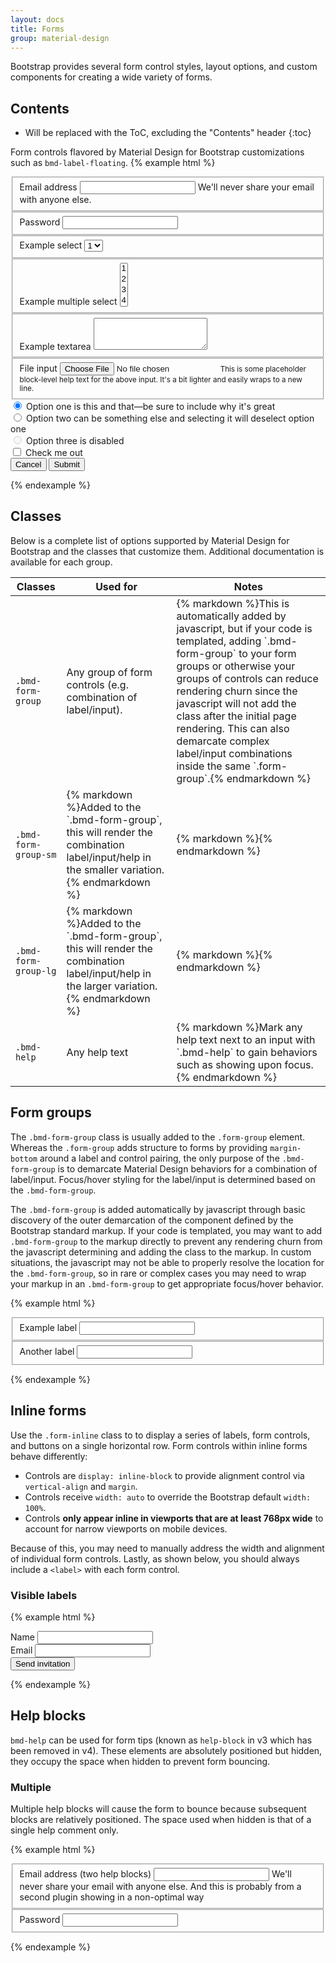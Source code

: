 ```yaml
---
layout: docs
title: Forms
group: material-design
---
```


Bootstrap provides several form control styles, layout options, and custom components for creating a wide variety of forms.

## Contents

* Will be replaced with the ToC, excluding the "Contents" header
{:toc}

Form controls flavored by Material Design for Bootstrap customizations such as `bmd-label-floating`.
{% example html %}
<form>
  <fieldset class="form-group">
    <label for="exampleInputEmail1" class="bmd-label-floating">Email address</label>
    <input type="email" class="form-control" id="exampleInputEmail1">
    <span class="bmd-help">We'll never share your email with anyone else.</span>
  </fieldset>
  <fieldset class="form-group">
    <label for="exampleInputPassword1" class="bmd-label-floating">Password</label>
    <input type="password" class="form-control" id="exampleInputPassword1">
  </fieldset>
  <fieldset class="form-group">
    <label for="exampleSelect1" class="bmd-label-floating">Example select</label>
    <select class="form-control" id="exampleSelect1">
      <option>1</option>
      <option>2</option>
      <option>3</option>
      <option>4</option>
      <option>5</option>
    </select>
  </fieldset>
  <fieldset class="form-group">
    <label for="exampleSelect2" class="bmd-label-floating">Example multiple select</label>
    <select multiple class="form-control" id="exampleSelect2">
      <option>1</option>
      <option>2</option>
      <option>3</option>
      <option>4</option>
      <option>5</option>
    </select>
  </fieldset>
  <fieldset class="form-group">
    <label for="exampleTextarea" class="bmd-label-floating">Example textarea</label>
    <textarea class="form-control" id="exampleTextarea" rows="3"></textarea>
  </fieldset>
  <fieldset class="form-group">
    <label for="exampleInputFile" class="bmd-label-floating">File input</label>
    <input type="file" class="form-control-file" id="exampleInputFile">
    <small class="text-muted">This is some placeholder block-level help text for the above input. It's a bit lighter and easily wraps to a new line.</small>
  </fieldset>
  <div class="radio">
    <label>
      <input type="radio" name="optionsRadios" id="optionsRadios1" value="option1" checked>
      Option one is this and that&mdash;be sure to include why it's great
    </label>
  </div>
  <div class="radio">
    <label>
      <input type="radio" name="optionsRadios" id="optionsRadios2" value="option2">
      Option two can be something else and selecting it will deselect option one
    </label>
  </div>
  <div class="radio disabled">
    <label>
      <input type="radio" name="optionsRadios" id="optionsRadios3" value="option3" disabled>
      Option three is disabled
    </label>
  </div>
  <div class="checkbox">
    <label>
      <input type="checkbox"> Check me out
    </label>
  </div>
  <button class="btn btn-default">Cancel</button>
  <button type="submit" class="btn btn-primary btn-raised">Submit</button>
</form>
{% endexample %}

## Classes

Below is a complete list of options supported by Material Design for Bootstrap and the classes that customize them. Additional documentation is available for each group.

<table>
  <thead>
    <tr>
      <th>Classes</th>
      <th>Used for</th>
      <th>Notes</th>
    </tr>
  </thead>
  <tbody>
    <tr>
      <td>
        <code>.bmd-form-group</code>
      </td>
      <td>
        Any group of form controls (e.g. combination of label/input).
      </td>
      <td>
        {% markdown %}This is automatically added by javascript, but if your code is templated, adding `.bmd-form-group` 
        to your form groups or otherwise your groups of controls can reduce rendering churn since the javascript will not
        add the class after the initial page rendering.  This can also demarcate complex label/input combinations inside the 
        same `.form-group`.{% endmarkdown %}
      </td>
    </tr>
    <tr>
      <td>
        <code>.bmd-form-group-sm</code>
      </td>
      <td>
        {% markdown %}Added to the `.bmd-form-group`, this will render the combination label/input/help in the smaller variation.{% endmarkdown %}
      </td>
      <td>
        {% markdown %}{% endmarkdown %}
      </td>
    </tr>    
    <tr>
      <td>
        <code>.bmd-form-group-lg</code>
      </td>
      <td>
        {% markdown %}Added to the `.bmd-form-group`, this will render the combination label/input/help in the larger variation.{% endmarkdown %}
      </td>
      <td>
        {% markdown %}{% endmarkdown %}
      </td>
    </tr>     
    <tr>
      <td>
        <code>.bmd-help</code>
      </td>
      <td>
        Any help text
      </td>
      <td>
        {% markdown %}Mark any help text next to an input with `.bmd-help` to gain behaviors such as showing upon focus.{% endmarkdown %}
      </td>
    </tr>    
  </tbody>
</table>


## Form groups

The `.bmd-form-group` class is usually added to the `.form-group` element. Whereas the `.form-group` adds structure to forms by providing `margin-bottom` around a label and control pairing,
 the only purpose of the  `.bmd-form-group` is to demarcate Material Design behaviors for a combination of label/input.  Focus/hover styling for the label/input is determined based on the `.bmd-form-group`. 

The `.bmd-form-group` is added automatically by javascript through basic discovery of the outer demarcation of the component defined by the Bootstrap standard 
markup.  If your code is templated, you may want to add `.bmd-form-group` to the markup directly to prevent any rendering churn from the javascript determining 
and adding the class to the markup.  In custom situations, the javascript may not be able to properly resolve the location for the `.bmd-form-group`, so in rare or complex cases
you may need to wrap your markup in an `.bmd-form-group` to get appropriate focus/hover behavior.

{% example html %}
<form>
  <fieldset class="form-group"> <!-- left unspecified, .bmd-form-group will be automatically added (inspect the code) -->
    <label for="formGroupExampleInput" class="bmd-label-floating">Example label</label>
    <input type="text" class="form-control" id="formGroupExampleInput">
  </fieldset>
  <fieldset class="form-group bmd-form-group"> <!-- manually specified --> 
    <label for="formGroupExampleInput2" class="bmd-label-floating">Another label</label>
    <input type="text" class="form-control" id="formGroupExampleInput2">
  </fieldset>
</form>
{% endexample %}

## Inline forms

Use the `.form-inline` class to to display a series of labels, form controls, and buttons on a single horizontal row. Form controls within inline forms behave differently:

- Controls are `display: inline-block` to provide alignment control via `vertical-align` and `margin`.
- Controls receive `width: auto` to override the Bootstrap default `width: 100%`.
- Controls **only appear inline in viewports that are at least 768px wide** to account for narrow viewports on mobile devices.

Because of this, you may need to manually address the width and alignment of individual form controls. Lastly, as shown below, you should always include a `<label>` with each form control.

### Visible labels

{% example html %}
<form class="form-inline">
  <div class="form-group">
    <label for="exampleInputName2" class="bmd-label-floating">Name</label>
    <input type="text" class="form-control" id="exampleInputName2">
  </div>
  <div class="form-group">
    <label for="exampleInputEmail2" class="bmd-label-floating">Email</label>
    <input type="email" class="form-control" id="exampleInputEmail2">
  </div>
  <button type="submit" class="btn btn-primary">Send invitation</button>
</form>
{% endexample %}


## Help blocks

`bmd-help` can be used for form tips (known as `help-block` in v3 which has been removed in v4).  These elements are absolutely positioned but hidden, they occupy the space when hidden to prevent form bouncing.

### Multiple

Multiple help blocks will cause the form to bounce because subsequent blocks are relatively positioned.  The space used when hidden is that of a single help comment only.

{% example html %}
<form>
  <fieldset class="form-group">
    <label for="exampleInputEmail1" class="bmd-label-floating">Email address (two help blocks)</label>
    <input type="email" class="form-control" id="exampleInputEmail1">
    <span class="bmd-help">We'll never share your email with anyone else.</span>
    <span class="bmd-help">And this is probably from a second plugin showing in a non-optimal way</span>
  </fieldset>
  <fieldset class="form-group">
    <label for="exampleInputPassword1" class="bmd-label-floating">Password</label>
    <input type="password" class="form-control" id="exampleInputPassword1">
  </fieldset>  
</form>
{% endexample %}
